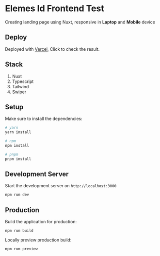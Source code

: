# Elemes Id Frontend Test
Creating landing page using Nuxt, responsive in **Laptop** and **Mobile** device

## Deploy
Deployed with [Vercel](https://elemes-mhn6ddpax-iqbalmln.vercel.app), Click to check the result.

## Stack
1. Nuxt
2. Typescript
3. Tailwind
4. Swiper

## Setup

Make sure to install the dependencies:

```bash
# yarn
yarn install

# npm
npm install

# pnpm
pnpm install
```

## Development Server

Start the development server on `http://localhost:3000`

```bash
npm run dev
```

## Production

Build the application for production:

```bash
npm run build
```

Locally preview production build:

```bash
npm run preview
```
